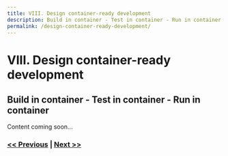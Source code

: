 ```yaml
---
title: VIII. Design container-ready development
description: Build in container - Test in container - Run in container
permalink: /design-container-ready-development/
---
```


# VIII. Design container-ready development

## Build in container - Test in container - Run in container

Content coming soon...

### [<< Previous](/cloud-first-strategy-is-the-theme-of-the-day) | [Next >>](/embrace-product-oriented-delivery-model)